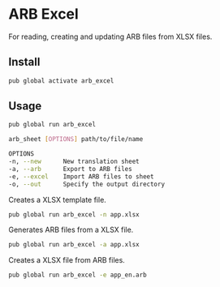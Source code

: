 # ARB Excel

For reading, creating and updating ARB files from XLSX files.

## Install

```bash
pub global activate arb_excel
```

## Usage

```bash
pub global run arb_excel

arb_sheet [OPTIONS] path/to/file/name

OPTIONS
-n, --new      New translation sheet
-a, --arb      Export to ARB files
-e, --excel    Import ARB files to sheet
-o, --out      Specify the output directory
```

Creates a XLSX template file.

```bash
pub global run arb_excel -n app.xlsx
```

Generates ARB files from a XLSX file.

```bash
pub global run arb_excel -a app.xlsx
```

Creates a XLSX file from ARB files.

```bash
pub global run arb_excel -e app_en.arb
```

